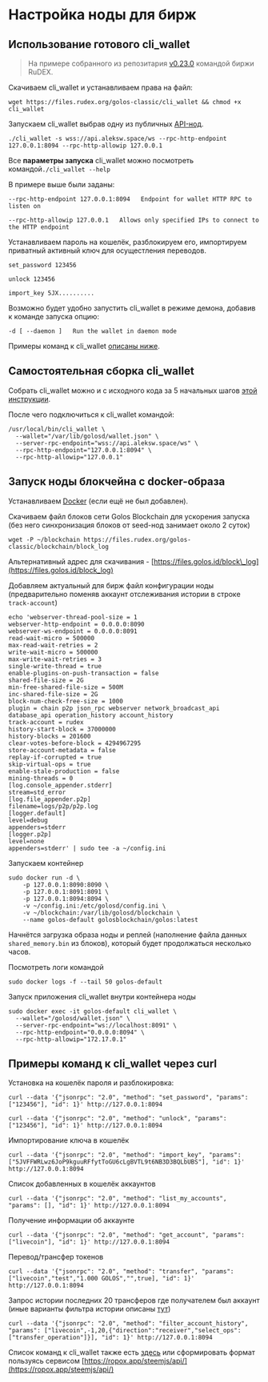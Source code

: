 # Настройка ноды для бирж

## Использование готового cli\_wallet

> На примере собранного из репозитария [v0.23.0](https://github.com/golos-blockchain/golos/tree/golos-v0.23.0) командой биржи RuDEX.

Скачиваем cli\_wallet и устанавливаем права на файл:

```text
wget https://files.rudex.org/golos-classic/cli_wallet && chmod +x cli_wallet
```

Запускаем cli\_wallet выбрав одну из публичных [API-нод](https://golos.id/nodes).

```text
./cli_wallet -s wss://api.aleksw.space/ws --rpc-http-endpoint 127.0.0.1:8094 --rpc-http-allowip 127.0.0.1
```

Все **параметры запуска** cli\_wallet можно посмотреть командой`./cli_wallet --help`

В примере выше были заданы: 

`--rpc-http-endpoint 127.0.0.1:8094  
Endpoint for wallet HTTP RPC to listen on`

`--rpc-http-allowip 127.0.0.1  
Allows only specified IPs to connect to the HTTP endpoint`

Устанавливаем пароль на кошелёк, разблокируем его, импортируем приватный активный ключ для осущестления переводов.

```text
set_password 123456

unlock 123456

import_key 5JX..........
```

Возможно будет удобно запустить cli\_wallet в режиме демона, добавив к команде запуска опцию:

`-d [ --daemon ]  
Run the wallet in daemon mode`

Примеры команд к cli\_wallet [описаны ниже](guide-exchange.md#primery-komand-k-cli_wallet-cherez-curl).

## Самостоятельная сборка cli\_wallet

Собрать cli\_wallet можно и с исходного кода за 5 начальных шагов [этой инструкции](../../developers/hardforks/hf18_instruction.md#razdel_4-iznachalnaya-ustanovka-blokcheina).

После чего подключиться к cli\_wallet командой:

```text
/usr/local/bin/cli_wallet \
  --wallet="/var/lib/golosd/wallet.json" \
  --server-rpc-endpoint="wss://api.aleksw.space/ws" \
  --rpc-http-endpoint="127.0.0.1:8094" \
  --rpc-http-allowip="127.0.0.1"
```

## Запуск ноды блокчейна с docker-образа

Устанавливаем [Docker](https://wiki.golos.id/witnesses/node/guide#ustanavlivaem-docker) \(если ещё не был добавлен\).

Скачиваем файл блоков сети Golos Blockchain для ускорения запуска \(без него синхронизация блоков от seed-нод занимает около 2 суток\)

```text
wget -P ~/blockchain https://files.rudex.org/golos-classic/blockchain/block_log
```

Альтернативный адрес для скачивания - [https://files.golos.id/block\_log](https://files.golos.id/block_log)

Добавляем актуальный для бирж файл конфигурации ноды \(предварительно поменяв аккаунт отслеживания истории в строке `track-account`\)

```text
echo 'webserver-thread-pool-size = 1
webserver-http-endpoint = 0.0.0.0:8090
webserver-ws-endpoint = 0.0.0.0:8091
read-wait-micro = 500000
max-read-wait-retries = 2
write-wait-micro = 500000
max-write-wait-retries = 3
single-write-thread = true
enable-plugins-on-push-transaction = false
shared-file-size = 2G
min-free-shared-file-size = 500M
inc-shared-file-size = 2G
block-num-check-free-size = 1000
plugin = chain p2p json_rpc webserver network_broadcast_api database_api operation_history account_history
track-account = rudex
history-start-block = 37000000
history-blocks = 201600
clear-votes-before-block = 4294967295
store-account-metadata = false
replay-if-corrupted = true
skip-virtual-ops = true
enable-stale-production = false
mining-threads = 0
[log.console_appender.stderr]
stream=std_error
[log.file_appender.p2p]
filename=logs/p2p/p2p.log
[logger.default]
level=debug
appenders=stderr
[logger.p2p]
level=none
appenders=stderr' | sudo tee -a ~/config.ini
```

Запускаем контейнер

```text
sudo docker run -d \
    -p 127.0.0.1:8090:8090 \
    -p 127.0.0.1:8091:8091 \
    -p 127.0.0.1:8094:8094 \
    -v ~/config.ini:/etc/golosd/config.ini \
    -v ~/blockchain:/var/lib/golosd/blockchain \
    --name golos-default golosblockchain/golos:latest
```

Начнётся загрузка образа ноды и реплей \(наполнение файла данных `shared_memory.bin` из блоков\), который будет продолжаться несколько часов. 

Посмотреть логи командой

```text
sudo docker logs -f --tail 50 golos-default
```

Запуск приложения cli\_wallet внутри контейнера ноды

```text
sudo docker exec -it golos-default cli_wallet \
  --wallet="/golosd/wallet.json" \
  --server-rpc-endpoint="ws://localhost:8091" \
  --rpc-http-endpoint="0.0.0.0:8094" \
  --rpc-http-allowip="172.17.0.1"
```

## Примеры команд к cli\_wallet через curl

Установка на кошелёк пароля и разблокировка:

```text
curl --data '{"jsonrpc": "2.0", "method": "set_password", "params": ["123456"], "id": 1}' http://127.0.0.1:8094
```

```text
curl --data '{"jsonrpc": "2.0", "method": "unlock", "params": ["123456"], "id": 1}' http://127.0.0.1:8094
```

Импортирование ключа в кошелёк

```text
curl --data '{"jsonrpc": "2.0", "method": "import_key", "params": ["5JVFFWRLwz6JoP9kguuRFfytToGU6cLgBVTL9t6NB3D3BQLbUBS"], "id": 1}' http://127.0.0.1:8094
```

Список добавленных в кошелёк аккаунтов

```text
curl --data '{"jsonrpc": "2.0", "method": "list_my_accounts", "params": [], "id": 1}' http://127.0.0.1:8094
```

Получение информации об аккаунте

```text
curl --data '{"jsonrpc": "2.0", "method": "get_account", "params": ["livecoin"], "id": 1}' http://127.0.0.1:8094
```

Перевод/трансфер токенов

```text
curl --data '{"jsonrpc": "2.0", "method": "transfer", "params": ["livecoin","test","1.000 GOLOS","",true], "id": 1}' http://127.0.0.1:8094
```

Запрос истории последних 20 трансферов где получателем был аккаунт \(иные варианты фильтра истории описаны [тут](https://github.com/GolosChain/golos/pull/918)\)

```text
curl --data '{"jsonrpc": "2.0", "method": "filter_account_history", "params": ["livecoin",-1,20,{"direction":"receiver","select_ops":["transfer_operation"]}], "id": 1}' http://127.0.0.1:8094
```

Список команд к cli\_wallet также есть [здесь](../../developers/api/cli-wallet.md) или сформировать формат пользуясь сервисом [https://ropox.app/steemjs/api/](https://ropox.app/steemjs/api/)

